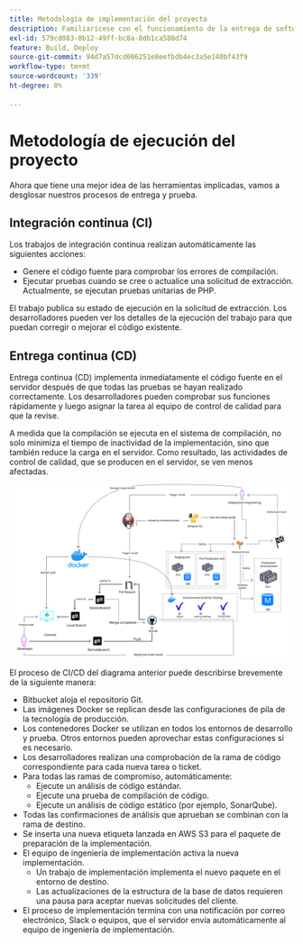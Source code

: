```yaml
---
title: Metodología de implementación del proyecto
description: Familiarícese con el funcionamiento de la entrega de software de Adobe Commerce.
exl-id: 579cd083-8b12-49ff-bc8a-8db1ca588d74
feature: Build, Deploy
source-git-commit: 94d7a57dcd006251e8eefbdb4ec3a5e140bf43f9
workflow-type: tm+mt
source-wordcount: '339'
ht-degree: 0%

---
```


# Metodología de ejecución del proyecto

Ahora que tiene una mejor idea de las herramientas implicadas, vamos a desglosar nuestros procesos de entrega y prueba.

## Integración continua (CI)

Los trabajos de integración continua realizan automáticamente las siguientes acciones:

- Genere el código fuente para comprobar los errores de compilación.
- Ejecutar pruebas cuando se cree o actualice una solicitud de extracción. Actualmente, se ejecutan pruebas unitarias de PHP.

El trabajo publica su estado de ejecución en la solicitud de extracción. Los desarrolladores pueden ver los detalles de la ejecución del trabajo para que puedan corregir o mejorar el código existente.

## Entrega continua (CD)

Entrega continua (CD) implementa inmediatamente el código fuente en el servidor después de que todas las pruebas se hayan realizado correctamente. Los desarrolladores pueden comprobar sus funciones rápidamente y luego asignar la tarea al equipo de control de calidad para que la revise.

A medida que la compilación se ejecuta en el sistema de compilación, no solo minimiza el tiempo de inactividad de la implementación, sino que también reduce la carga en el servidor. Como resultado, las actividades de control de calidad, que se producen en el servidor, se ven menos afectadas.

![Infografía de envío continuo](../../assets/playbooks/cicd.svg)

El proceso de CI/CD del diagrama anterior puede describirse brevemente de la siguiente manera:

- Bitbucket aloja el repositorio Git.
- Las imágenes Docker se replican desde las configuraciones de pila de la tecnología de producción.
- Los contenedores Docker se utilizan en todos los entornos de desarrollo y prueba. Otros entornos pueden aprovechar estas configuraciones si es necesario.
- Los desarrolladores realizan una comprobación de la rama de código correspondiente para cada nueva tarea o ticket.
- Para todas las ramas de compromiso, automáticamente:
   - Ejecute un análisis de código estándar.
   - Ejecute una prueba de compilación de código.
   - Ejecute un análisis de código estático (por ejemplo, SonarQube).
- Todas las confirmaciones de análisis que aprueban se combinan con la rama de destino.
- Se inserta una nueva etiqueta lanzada en AWS S3 para el paquete de preparación de la implementación.
- El equipo de ingeniería de implementación activa la nueva implementación.
   - Un trabajo de implementación implementa el nuevo paquete en el entorno de destino.
   - Las actualizaciones de la estructura de la base de datos requieren una pausa para aceptar nuevas solicitudes del cliente.
- El proceso de implementación termina con una notificación por correo electrónico, Slack o equipos, que el servidor envía automáticamente al equipo de ingeniería de implementación.
